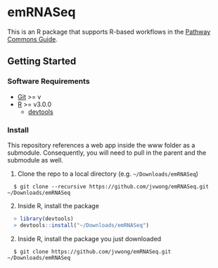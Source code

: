 # emRNASeq

This is an R package that supports R-based workflows in the [Pathway Commons Guide]().

## Getting Started

### Software Requirements

- [Git](https://git-scm.com/book/en/v2/Getting-Started-Installing-Git) >= v
- [R](https://cran.r-project.org/) >= v3.0.0
  - [devtools](https://cran.r-project.org/web/packages/devtools/index.html)

### Install

This repository references a web app inside the www folder as a submodule. Consequently, you will need to pull in the parent and the submodule as well.

1. Clone the repo to a local directory (e.g. `~/Downloads/emRNASeq`)

  ```shell
    $ git clone --recursive https://github.com/jvwong/emRNASeq.git ~/Downloads/emRNASeq
  ```

2. Inside R, install the package

  ```r
    > library(devtools)
    > devtools::install("~/Downloads/emRNASeq")
  ```


2. Inside R, install the package you just downloaded

  ```shell
    $ git clone https://github.com/jvwong/emRNASeq.git ~/Downloads/emRNASeq
  ```
